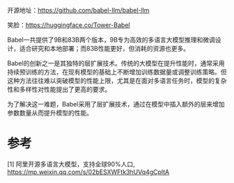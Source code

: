 开源地址：https://github.com/babel-llm/babel-llm

笑脸：https://huggingface.co/Tower-Babel

Babel一共提供了9B和83B两个版本，9B专为高效的多语言大模型推理和微调设计，适合研究和本地部署；而83B性能更好，但消耗的资源也更多。

Babel的创新之一是其独特的层扩展技术。传统的大模型在提升性能时，通常采用持续预训练的方法，在现有模型的基础上不断增加训练数据量或调整训练策略。但这种方法往往难以突破模型的性能上限，尤其是在面对多语言任务时，模型的复杂性和多样性对性能提出了更高的要求。

为了解决这一难题，Babel采用了层扩展技术，通过在模型中插入额外的层来增加参数数量从而提升模型的性能。



# 参考

[1] 阿里开源多语言大模型，支持全球90%人口, https://mp.weixin.qq.com/s/02bESXWFtk3hUVq4gCpltA